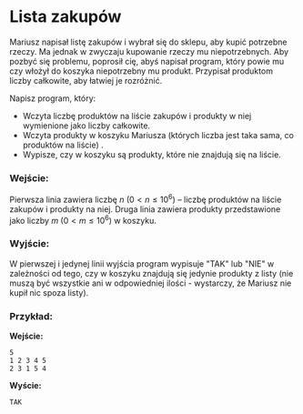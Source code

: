 # Lista zakupów

Mariusz napisał listę zakupów i wybrał się do sklepu, aby kupić potrzebne rzeczy. Ma jednak w zwyczaju kupowanie rzeczy mu niepotrzebnych. Aby pozbyć się problemu, poprosił cię, abyś napisał program, który powie mu czy włożył do koszyka niepotrzebny mu produkt. Przypisał produktom liczby całkowite, aby łatwiej je rozróżnić.

Napisz program, który:
- Wczyta liczbę produktów na liście zakupów i produkty w niej wymienione jako liczby całkowite.
- Wczyta produkty w koszyku Mariusza (których liczba jest taka sama, co produktów na liście) .
- Wypisze, czy w koszyku są produkty, które nie znajdują się na liście.

### Wejście:

Pierwsza linia zawiera liczbę $n$ ($0 < n \le 10^6$) – liczbę produktów na liście zakupów i produkty na niej.
Druga linia zawiera produkty przedstawione jako liczby $m$ ($0 < m \le 10^6$) w koszyku.

### Wyjście:

W pierwszej i jedynej linii wyjścia program wypisuje "TAK" lub "NIE" w zależności od tego, czy w koszyku znajdują się jedynie produkty z listy (nie muszą być wszystkie ani w odpowiedniej ilości - wystarczy, że Mariusz nie kupił nic spoza listy).

### Przykład:

**Wejście:**

```
5
1 2 3 4 5
2 3 1 5 4
```

**Wyście:**

```
TAK
```